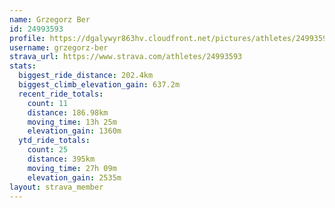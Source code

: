 ```yaml
---
name: Grzegorz Ber
id: 24993593
profile: https://dgalywyr863hv.cloudfront.net/pictures/athletes/24993593/7453165/11/large.jpg
username: grzegorz-ber
strava_url: https://www.strava.com/athletes/24993593
stats:
  biggest_ride_distance: 202.4km
  biggest_climb_elevation_gain: 637.2m
  recent_ride_totals:
    count: 11
    distance: 186.98km
    moving_time: 13h 25m
    elevation_gain: 1360m
  ytd_ride_totals:
    count: 25
    distance: 395km
    moving_time: 27h 09m
    elevation_gain: 2535m
layout: strava_member
--- 
```

